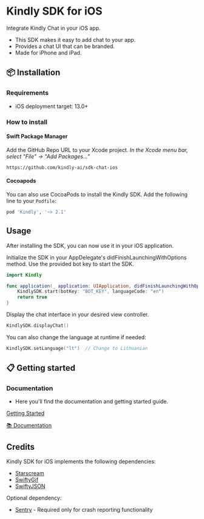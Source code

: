 # Kindly SDK for iOS

Integrate Kindly Chat in your iOS app. 

* This SDK makes it easy to add chat to your app.
* Provides a chat UI that can be branded.    
* Made for iPhone and iPad.

## 📦 Installation

### Requirements

- iOS deployment target: 13.0+

### How to install

#### Swift Package Manager

Add the GitHub Repo URL to your Xcode project. 
_In the Xcode menu bar, select "File" -> "Add Packages..."_

```
https://github.com/kindly-ai/sdk-chat-ios
```

#### Cocoapods

You can also use CocoaPods to install the Kindly SDK. Add the following line to your `Podfile`:

```ruby
pod 'Kindly', '~> 2.1'
```

## Usage

After installing the SDK, you can now use it in your iOS application. 

Initialize the SDK in your AppDelegate's didFinishLaunchingWithOptions method. Use the provided bot key to start the SDK.

```swift
import Kindly

func application(_ application: UIApplication, didFinishLaunchingWithOptions launchOptions: [UIApplication.LaunchOptionsKey: Any]?) -> Bool {
    KindlySDK.start(botKey: "BOT_KEY", languageCode: "en")
    return true
}
```

Display the chat interface in your desired view controller.

```swift
KindlySDK.displayChat()
```

You can also change the language at runtime if needed:

```swift
KindlySDK.setLanguage("lt")  // Change to Lithuanian
```

## 📋 Getting started

### Documentation

- Here you'll find the documentation and getting started guide.

[Getting Started](https://github.com/kindly-ai/sdk-chat-ios/wiki)

[📚 Documentation](https://kindly-ai.github.io/sdk-chat-ios/)

## Credits

Kindly SDK for iOS implements the following dependencies:

* [Starscream](https://github.com/daltoniam/Starscream)
* [SwiftyGif](https://github.com/kirualex/SwiftyGif)
* [SwiftyJSON](https://github.com/SwiftyJSON/SwiftyJSON)

Optional dependency:
* [Sentry](https://github.com/getsentry/sentry-cocoa) - Required only for crash reporting functionality
